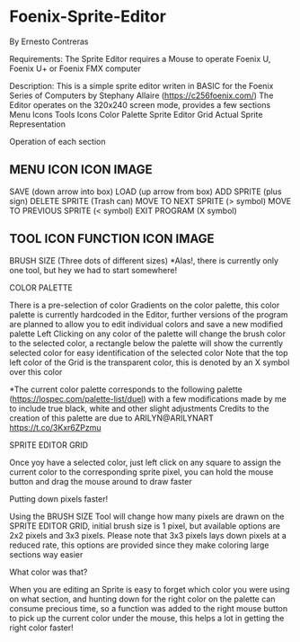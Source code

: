 # Foenix-Sprite-Editor
By Ernesto Contreras

Requirements:
The Sprite Editor requires a Mouse to operate
Foenix U, Foenix U+ or Foenix FMX computer 

Description: 
This is a simple sprite editor writen in BASIC for the Foenix Series of Computers by Stephany Allaire (https://c256foenix.com/)
The Editor operates on the 320x240 screen mode, provides a few sections
Menu Icons
Tools Icons
Color Palette
Sprite Editor Grid
Actual Sprite Representation

Operation of each section

MENU ICON               ICON IMAGE
------------------------------------------------
SAVE                    (down arrow into box)
LOAD                    (up arrow from box)
ADD SPRITE              (plus sign)
DELETE SPRITE           (Trash can)
MOVE TO NEXT SPRITE     (> symbol)
MOVE TO PREVIOUS SPRITE (< symbol)
EXIT PROGRAM            (X symbol)


TOOL ICON FUNCTION           ICON IMAGE
------------------------------------------------
BRUSH SIZE              (Three dots of different sizes)
*Alas!, there is currently only one tool, but hey we had to start somewhere!


COLOR PALETTE

There is a pre-selection of color Gradients on the color palette, this color palette is currently hardcoded in the Editor, further versions of the program are planned to allow you to edit individual colors and save a new modified palette
Left Clicking on any color of the palette will change the brush color to the selected color, a rectangle below the palette will show the currently selected color for easy identification of the selected color
Note that the top left color of the Grid is the transparent color, this is denoted by an X symbol over this color

*The current color palette corresponds to the following palette (https://lospec.com/palette-list/duel) with a few modifications made by me to include true black, white and other slight adjustments
Credits to the creation of this palette are due to ARILYN@ARILYNART https://t.co/3Kxr6ZPzmu

SPRITE EDITOR GRID

Once yoy have a selected color, just left click on any square to assign the current color to the corresponding sprite pixel, you can hold the mouse button and drag the mouse around to draw faster

Putting down pixels faster!

Using the BRUSH SIZE Tool will change how many pixels are drawn on the SPRITE EDITOR GRID, initial brush size is 1 pixel, but available options are 2x2 pixels and 3x3 pixels. Please note that 3x3 pixels lays down pixels at a reduced rate, this options are provided since they make coloring large sections way easier

What color was that?

When you are editing an Sprite is easy to forget which color you were using on what section, and hunting down for the right color on the palette can consume precious time, so a function was added to the right mouse button to pick up the current color under the mouse, this helps a lot in getting the right color faster!
